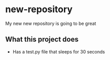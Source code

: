 # new-repository
My new new repository is going to be great

## What this project does
* Has a test.py file that sleeps for 30 seconds
